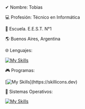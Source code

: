 ✔ Nombre: Tobias 

💻 Profesión: Técnico en Informática 

🏫 Escuela. E.E.S.T. N°1 

🌎 Buenos Aires, Argentina 
 
🌐 Lenguajes: 

[![My Skills](https://skillicons.dev/icons?i=html,css,arduino,py,vscode)](https://skillicons.dev)

🎮 Programas:

[![My Skills](https://skillicons.dev/icons?i=discord,github,vscode,mysql,git,)](https://skillicons.dev)

📱 Sistemas Operativos:

[![My Skills](https://skillicons.dev/icons?i=windows,kali,linux,debian,ubuntu)](https://skillicons.dev)
